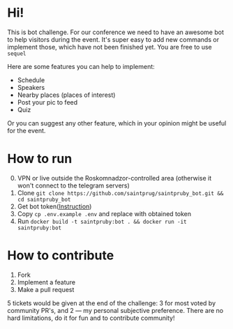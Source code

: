 # Hi!

This is bot challenge. For our conference we need to have an awesome bot to help visitors during the event.
It's super easy to add new commands or implement those, which have not been finished yet.
You are free to use `sequel`

Here are some features you can help to implement:
* Schedule
* Speakers
* Nearby places (places of interest)
* Post your pic to feed
* Quiz

Or you can suggest any other feature, which in your opinion might be useful for the event.

# How to run
0. VPN or live outside the Roskomnadzor-controlled area (otherwise it won't connect to the telegram servers)
1. Clone `git clone https://github.com/saintprug/saintpruby_bot.git && cd saintpruby_bot`
2. Get bot token([Instruction](https://core.telegram.org/bots#6-botfather))
3. Copy `cp .env.example .env` and replace with obtained token
4. Run `docker build -t saintpruby:bot . && docker run -it saintpruby:bot`

# How to contribute
1. Fork
2. Implement a feature
3. Make a pull request

5 tickets would be given at the end of the challenge: 3 for most voted by community PR's, and 2 — my personal subjective preference.
There are no hard limitations, do it for fun and to contribute community!
